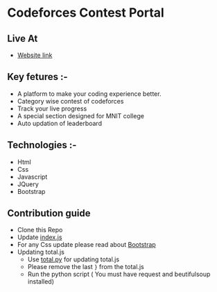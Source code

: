 # Codeforces Contest Portal

## Live At

- [Website link]()


## Key fetures :-

- A platform to make your coding experience better.
- Category wise contest of codeforces
- Track your live progress
- A special section designed for MNIT college
- Auto updation of leaderboard

## Technologies :-

- Html
- Css
- Javascript
- JQuery
- Bootstrap

## Contribution guide

- Clone this Repo
- Update [index.js](index.js)
- For any Css update please read about [Bootstrap](https://getbootstrap.com/docs/4.5/getting-started/introduction/)
- Updating total.js
  - Use [total.py](total.py) for updating total.js
  - Please remove the last `}` from the total.js
  - Run the python script ( You must have request and beutifulsoup installed)

